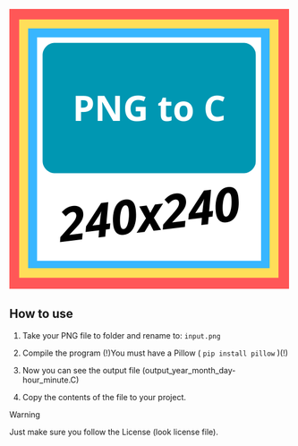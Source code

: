 ![Logo :)](https://github.com/SzeligaMateusz/PNG_to_C/blob/b6eda63042eacc417f1df580828009fb0d34f0f1/240x240%20(1).png)

## How to use
1. Take your PNG file to folder and rename to:  `input.png`
                           
2. Compile the program 
(!)You must have a Pillow ( `pip install pillow` )(!)

3. Now you can see the output file (output_year_month_day-hour_minute.C)
                          
4. Copy the contents of the file to your project.

> [!WARNING]
> Just make sure you follow the License (look license file).                 